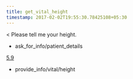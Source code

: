 ```yaml
---
title: get_vital_height
timestamp: 2017-02-02T19:55:30.78425108+05:30
---
```


< Please tell me your height.
* ask_for_info/patient_details

[5.9](vital#vital_value)
* provide_info/vital/height
